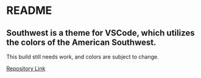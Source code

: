 # README

## Southwest is a theme for VSCode, which utilizes the colors of the American Southwest.

This build still needs work, and colors are subject to change.

[Repository Link](https://github.com/NickDiVona/southwest-theme)
